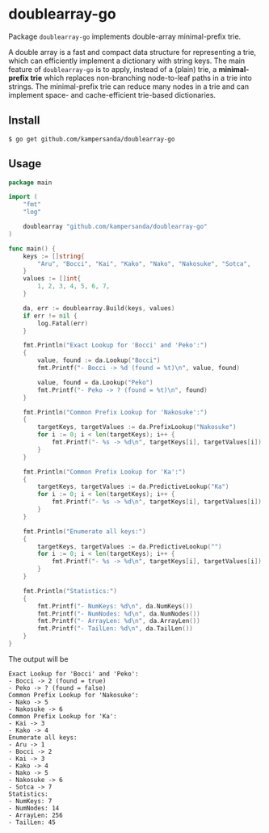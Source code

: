 # doublearray-go

Package `doublearray-go` implements double-array minimal-prefix trie.

A double array is a fast and compact data structure for representing a trie, which can efficiently implement a dictionary with string keys.
The main feature of `doublearray-go` is to apply, instead of a (plain) trie, a **minimal-prefix trie** which replaces non-branching node-to-leaf paths in a trie into strings.
The minimal-prefix trie can reduce many nodes in a trie and can implement space- and cache-efficient trie-based dictionaries.


## Install

```
$ go get github.com/kampersanda/doublearray-go
```

## Usage

```go
package main

import (
	"fmt"
	"log"

	doublearray "github.com/kampersanda/doublearray-go"
)

func main() {
	keys := []string{
		"Aru", "Bocci", "Kai", "Kako", "Nako", "Nakosuke", "Sotca",
	}
	values := []int{
		1, 2, 3, 4, 5, 6, 7,
	}

	da, err := doublearray.Build(keys, values)
	if err != nil {
		log.Fatal(err)
	}

	fmt.Println("Exact Lookup for 'Bocci' and 'Peko':")
	{
		value, found := da.Lookup("Bocci")
		fmt.Printf("- Bocci -> %d (found = %t)\n", value, found)

		value, found = da.Lookup("Peko")
		fmt.Printf("- Peko -> ? (found = %t)\n", found)
	}

	fmt.Println("Common Prefix Lookup for 'Nakosuke':")
	{
		targetKeys, targetValues := da.PrefixLookup("Nakosuke")
		for i := 0; i < len(targetKeys); i++ {
			fmt.Printf("- %s -> %d\n", targetKeys[i], targetValues[i])
		}
	}

	fmt.Println("Common Prefix Lookup for 'Ka':")
	{
		targetKeys, targetValues := da.PredictiveLookup("Ka")
		for i := 0; i < len(targetKeys); i++ {
			fmt.Printf("- %s -> %d\n", targetKeys[i], targetValues[i])
		}
	}

	fmt.Println("Enumerate all keys:")
	{
		targetKeys, targetValues := da.PredictiveLookup("")
		for i := 0; i < len(targetKeys); i++ {
			fmt.Printf("- %s -> %d\n", targetKeys[i], targetValues[i])
		}
	}

	fmt.Println("Statistics:")
	{
		fmt.Printf("- NumKeys: %d\n", da.NumKeys())
		fmt.Printf("- NumNodes: %d\n", da.NumNodes())
		fmt.Printf("- ArrayLen: %d\n", da.ArrayLen())
		fmt.Printf("- TailLen: %d\n", da.TailLen())
	}
}
```

The output will be

```
Exact Lookup for 'Bocci' and 'Peko':
- Bocci -> 2 (found = true)
- Peko -> ? (found = false)
Common Prefix Lookup for 'Nakosuke':
- Nako -> 5
- Nakosuke -> 6
Common Prefix Lookup for 'Ka':
- Kai -> 3
- Kako -> 4
Enumerate all keys:
- Aru -> 1
- Bocci -> 2
- Kai -> 3
- Kako -> 4
- Nako -> 5
- Nakosuke -> 6
- Sotca -> 7
Statistics:
- NumKeys: 7
- NumNodes: 14
- ArrayLen: 256
- TailLen: 45
```